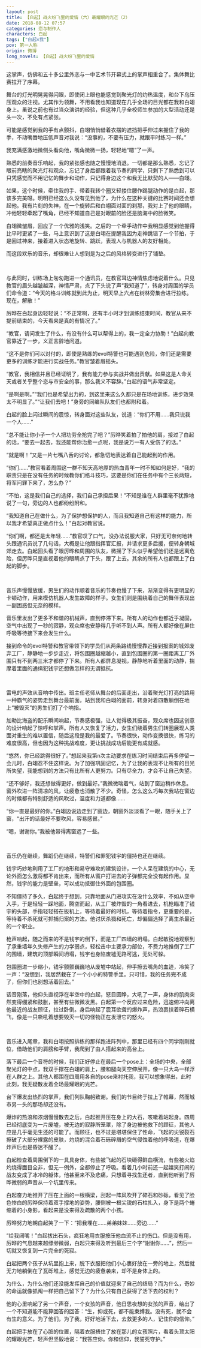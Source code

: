```yaml
---
layout: post
title: 【白起】战火纷飞里的爱情（六）最耀眼的光芒（2）
date: 2018-08-12 07:57
categories: 恋与制作人
characters: 白起
tags: ["白起×我"]
pov: 第一人称
origin: 微博
long_novels: 【白起】战火纷飞里的爱情
---
```


这掌声，仿佛和五十多公里外恋与一中艺术节开幕式上的掌声相重合了。集体舞比赛拉开了序幕。

舞台的灯光明晃晃得闪眼，即使闭上眼也能感觉到聚光灯的灼热温度，和台下乌压压观众的注视。尤其作为领舞，不用看我也知道现在几乎全场的目光都在我和白翊身上。虽说之前也有过当众演讲的经验，但这种几乎全校师生参加的大型活动还是头一次，不免有点紧张。

可能是感觉到我的手有点颤抖，白翊悄悄借着衣摆的遮挡把手伸过来握住了我的手，不动嘴唇地压低声音对我说：“没事的，不要有压力，就跟平时练习一样。”

我充满感激地微侧头看向他，嘴角微微一扬，轻轻地“嗯”了一声。

熟悉的前奏音乐响起，我的紧张感也随之慢慢地消退。一切都是那么熟悉，忘记了眼前亮瞎的聚光灯和观众，忘记了身后都跟着我节奏的同学，只剩下了熟悉到可以只凭感觉而不用记忆的舞步和动作，只记得身边这个和我无比默契的人——白翊。

如果，这个时候，牵住我的手、带着我转个圈又轻搂住腰作踢腿动作的是白起，那该多完美呀。明明已经这么久没有见到他了，为什么在这种关键的比赛时间还会想起他。我有片刻的失神，在一个旋转后和白翊面对面的刹那，我对上了他的眼睛，冲他轻轻牵起了嘴角，已经不知道自己是对眼前的脸还是脑海中的脸微笑。

白翊微皱眉，回应了一个优雅的浅笑。之后的一个牵手动作中我明显感觉到他握得比平时更紧了一些，马上意识到了这是白翊在提醒我因为走神跳错了一个节拍，于是回过神来，接着进入状态地旋转、跳跃，表现人与机器人的友好相处。

而这段欢乐的音乐，却很难让人想到是为之后的风格转变进行了铺垫。

<br>

与此同时，训练场上匆匆跑进一个通讯员，在教官耳边神情焦虑地说着什么。只见教官的眉头越皱越深，神情严肃，点了下头说了声“我知道了”，转身对周围的学员们命令道：“今天的格斗训练就到此为止，明天早上六点在树林旁集合进行拉练。现在，解散！”

厉晔在白起身边轻轻说：“不正常啊，还有半小时才到训练结束时间，教官从来不提前结束的，今天看来是真的有情况了。”

“教官，请问发生了什么，有没有什么可以帮得上的，我一定全力协助！”白起向教官靠近了一步，义正言辞地问道。

“这不是你们可以对付的，即使是熟练的evol特警也可能遇到危险，你们还是需要更多的训练才能进行实战任务。”教官皱着眉摇头。

“教官，我相信并且已经证明了，我有能力参与实战并做出贡献。如果这是人命关天或者关乎整个恋与市安全的事，那么我义不容辞。”白起的语气非常坚定。

“是啊是啊。”“我们也是希望出力的，到这里来这么久都只是在场地训练，进步效果太不明显了。”“让我们去吧！”身旁的同编队队友们也都附和着。

白起的脸上闪过瞬间的震惊，转身面对这些队友，说道：“你们不用……我只说我一个人……”

“总不能让你小子一个人把功劳全抢完了吧？”厉晔笑着拍了拍他的肩，接过了白起的话，“要去一起去，我还能帮你治愈一点呢，我是说万一有人受伤了的话。”

“就是啊！”又是一片七嘴八舌的讨论，都急切地表达着自己能起到的作用。

“你们……”教官看着周围这一群不知天高地厚的热血青年一时不知如何是好，“我的职责只是在没有任务的时候教你们格斗技巧，这要是你们在任务中有个三长两短，将军问罪下来了，怎么办？”

“不怕，这是我们自己的选择，我们自己承担后果！”不知是谁在人群里毫不犹豫地说了一句，旁边的人也都纷纷附和。

“我知道自己在做什么，为了保护想保护的人，而且我知道自己有这样的能力，所以我才希望真正做点什么！”白起对教官说。

“你们啊，都还是太年轻……”教官叹了口气，没办法说服大家，只好无可奈何地转头跟通讯员说了几句话，大概是让他跟指挥官汇报，并请求更多后援，便转身朝城郊走去。白起回头看了眼厉晔和周围的队友，微摇了下头似乎希望他们还是远离危险，但厉晔只是直视着他的眼睛点了下头，跟了上去。其余的所有人也都跟上了白起的脚步。

<br>

音乐声慢慢放缓，男生们的动作顺着音乐的节奏也慢了下来，渐渐变得有更明显的卡顿动作，用来模仿机器人发生故障的样子。女生们则是围绕着自己的舞伴表现出一副困惑但无奈的模样。

音乐里发出了更多不和谐的机械声，直到停滞下来。所有人的动作也都近乎凝固，空气中出现了一秒的寂静，观众席也安静得几乎听不到人声。所有人都好像在屏住呼吸等待接下来会发生什么。

接到命令的evol特警和教官带领下的学员们从两条路线慢慢靠近接到报案的城郊废弃工厂，静静地一步步走近，将包围圈越缩越小，直到包围圈的第一圈距离工厂外围只有不到两三米才都停了下来。所有人都屏息凝视，静静地听着里面的动静，揣摩着里面的通缉犯钱宇还想做怎样的无谓抵抗。

<br>

雷电的声效从音响中传出。班主任老师从舞台的后面走出，沿着聚光灯打亮的路用一种霸气的姿势走到舞台最前面，站到我和白翊的面前，转身对着四散躺倒在地上“被毁灭”的男生们打了个响指。

加勒比海盗的配乐瞬间响起，节奏感极强，让人觉得极其振奋，观众席也因这创意的设计响起了惊呼和掌声。所有人又恢复了活力，女生们绕着男生们转圈展现人类面对重生的难以置信，随后这段是我的最爱了。节奏很快，动作变换很快，练习的难度很高，但也因为这种挑战难度，更让挑战成功后能更有成就感。

“悠然，你已经跳得很好了。”想起来我第n次主动要求在练习时间结束后再多停留一会儿时，白翊忍不住这样说。为了加强巩固记忆，为了让我的表现不让所有的目光所失望，我能想到的方法只有比所有人更努力。只有尽全力，才会不让自己失望。

“还不够好，我还想做得更好，做到最好。”我微微喘着气，站到了窗边稍作休息。窗外吹进一阵清凉的风，让疲惫也消散了不少。奇怪，怎么这么巧每次我站在窗边的时候都有特别舒适的风吹过，温度和力道都像……

“你一直是最好的你。”白翊边说边走到了窗边，朝窗外淡淡看了一眼，随手关上了窗，“出汗的话最好不要吹风，容易感冒。”

“嗯，谢谢你。”我被他带得离窗远了一些。

<br>

音乐仍在继续，舞蹈仍在继续，特警们和罪犯钱宇的僵持也还在继续。

钱宇巧妙地利用了工厂的地形和易守难攻的建筑设计，一个人呆在建筑的中心，无论外面怎么激将都不肯出来，而所有从窗户打进去的子弹都完全没有起作用。显然，钱宇的能力是壁垒，可以成功抵御住外面的包围圈。

不知僵持了多久，白起终于想到，只靠地面从门进攻实在没什么效率，不如从空中入手，于是轻轻一踩地面，腾空而起，从工厂被炸毁的一角看进去，机枪瞄准了钱宇的头部，手指轻轻搭在扳机上，等待着最好的时机，等待着指令，更重要的是，等待着不杀死就可抓捕归案的方法。他讨厌杀戮和死亡，却偏偏选择了离生杀最近的一个职业。

枪声响起，随之而来的不是钱宇的倒下，而是工厂四墙的坍塌。白起敏锐地观察到了承重墙年久失修产生的力学弱点，轻松击中主要承力部位，不费力地推倒了工厂的围墙，建筑的顶部瞬间坍塌，钱宇也身陷废墟无路可逃，无处可躲。

包围圈进一步缩小，钱宇颤颤巍巍地从废墟中站起，伸手擦去嘴角的血迹，冷笑了一声：“没想到，我居然栽在了一个小小的特警手里。只可惜，我的任务完不成了，但你们也别想活着回去。”

话音刚落，他仰头直视浮在半空中的白起，怒目圆睁，大吼了一声，身体的肌肉突然变得绷紧和鼓胀，甚至有些微微发黑。白起第一个反应过来危险，迅速俯冲向离他最近的战友顾征，拉过卧倒。身后响起了震耳欲聋的爆炸声，热浪裹挟着碎石横飞，像是一只嘶吼着想要毁灭一切的怪物正在发泄它的怒火。

<br>

音乐进入尾章，我和白翊按照排练的那样跑进阵列中，那里已经有四个同学刚刚就位，借助他们的肩膀和手臂，我爬到了由人搭起来的高台上。

落下最后一个音符的时候，我们正好停止在最后一个pose上：全场的中央，全部聚光灯的中点，我双手撑在白翊的肩上，腰和腿向天空伸展开，像一只大鸟一样浮在人群之上。其他人都围在四周用各自的pose来衬托我，我可以想象得出，此时此刻，我无疑散发着全场最耀眼的光芒。

台下爆发出热烈的掌声，我们列队鞠躬致谢。我们的节目终于拉上了帷幕，然而城市另一头的那场却还没有。

爆炸的热浪和浓烟慢慢散去之后，白起推开压在身上的大石，咳嗽着站起身。四周已经彻底变为一片废墟，被无边的寂静所笼罩，除了身边被他救下的顾征，其他人应是几乎毫无生还的可能了。而顾征，也不过是堪堪保住了性命，飞起的尖锐裂石擦破了大部分裸露的皮肤，灼烧的混合着石砾碎屑的空气侵蚀着他的呼吸道，在爆炸声后也是昏迷不醒了。

白起检查着周围倒下的一具具身体，有些被飞起的石块砸得鲜血横流，有些被火焰灼烧得面目全非，但无一例外，全都停止了呼吸。看着几小时前还一起嬉笑打闹的战友变成了冰冷的躯体，他甚至来不及悲痛，只想着寻找生还者，直到他听到了厉晔微弱的声音从一个坑里传来。

白起奋力地推开了压在上面的一根横梁，刮起一阵风吹开了碎石和砂砾，看见了脸色惨白的厉晔保持着双手撑地的姿势，腰侧被一根尖锐的石柱扎入，身下是两个蜷缩着的小身影，看起来是没来得及疏散的两个小孩。

厉晔努力地朝白起笑了一下：“把我埋在……弟弟妹妹……旁边……”

“给我闭嘴！”白起拔出石头，疯狂地用衣服按压他血流不止的伤口。但是没有用，厉晔的气息越来越缥缈微弱，白起只来得及听到最后三个字“谢谢你……”，然后一切就又恢复到一片完全的死寂。

白起把两个孩子从坑里抱上来，脱下衣服把他们小心裹好放在一旁的地上，然后就无力地躺倒在了瓦砾堆上，感觉无边的疲惫袭来，却不是身体上的。

为什么，为什么他们还没能发挥自己的价值就迎来了自己的结局？而为什么，奇妙的命运就像抓阄一样把自己留下了？为什么只有自己获得了活下去的权利？

他的心里响起了另一个声音，一个女孩的声音，他日思夜想的女孩的声音，给出了一个不知道能不能算回答的回答：“生，抑或死，都不能束缚我。没有死，就不会有生的意义。为了他们，为了我，好好地活下去，去救更多的人，记住你的信仰。”

白起把手放在了心脏的位置，隔着衣服捂住了放在那儿的女孩照片，看着头顶太阳的耀眼光芒，轻声但坚毅地说：“我答应你。你和信仰，我誓死守护。”

